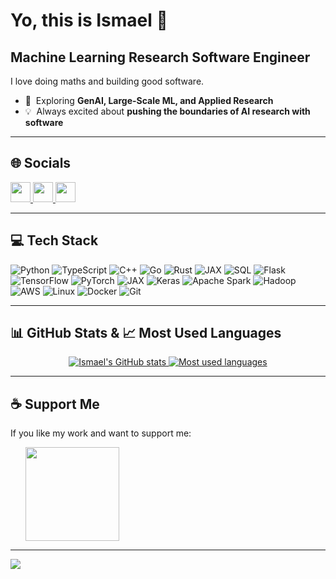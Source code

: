 Yo, this is Ismael 👋
======================

Machine Learning Research Software Engineer
----------------------------------------------

I love doing maths and building good software.

* 🔭  Exploring **GenAI, Large-Scale ML, and Applied Research**  
* 💡  Always excited about **pushing the boundaries of AI research with software**   

---

## 🌐 Socials

<p align="left">
<a href="https://github.com/IsmaelMekene" target="_blank" rel="noreferrer">
  <img src="https://raw.githubusercontent.com/danielcranney/readme-generator/main/public/icons/socials/github.svg" width="32" height="32" />
</a>  
<a href="https://www.linkedin.com/in/ismael-c-9a7792136/" target="_blank" rel="noreferrer">
  <img src="https://raw.githubusercontent.com/danielcranney/readme-generator/main/public/icons/socials/linkedin.svg" width="32" height="32" />
</a>  
<a href="https://x.com/i_smaeel_" target="_blank" rel="noreferrer">
  <img src="https://raw.githubusercontent.com/danielcranney/readme-generator/main/public/icons/socials/twitter.svg" width="32" height="32" />
</a>
</p>

---

## 💻 Tech Stack
 
![Python](https://img.shields.io/badge/python-3670A0?style=for-the-badge&logo=python&logoColor=ffdd54)
![TypeScript](https://img.shields.io/badge/TypeScript-%23007ACC.svg?style=for-the-badge&logo=typescript&logoColor=white)
![C++](https://img.shields.io/badge/C++-%2300599C.svg?style=for-the-badge&logo=c%2B%2B&logoColor=white)
![Go](https://img.shields.io/badge/Go-%2300ADD8.svg?style=for-the-badge&logo=go&logoColor=white)
![Rust](https://img.shields.io/badge/Rust-%23000000.svg?style=for-the-badge&logo=rust&logoColor=white)
![JAX](https://img.shields.io/badge/JAX-%23FFD700.svg?style=for-the-badge&logo=google&logoColor=black)
![SQL](https://img.shields.io/badge/sql-4479A1.svg?style=for-the-badge&logo=mysql&logoColor=white)
![Flask](https://img.shields.io/badge/flask-%23000.svg?style=for-the-badge&logo=flask&logoColor=white) 
![TensorFlow](https://img.shields.io/badge/tensorflow-%23FF6F00.svg?style=for-the-badge&logo=tensorflow&logoColor=white)
![PyTorch](https://img.shields.io/badge/pytorch-%23EE4C2C.svg?style=for-the-badge&logo=pytorch&logoColor=white)
![JAX](https://img.shields.io/badge/JAX-%23FFD700.svg?style=for-the-badge&logo=google&logoColor=black)
![Keras](https://img.shields.io/badge/Keras-%23D00000.svg?style=for-the-badge&logo=keras&logoColor=white)
![Apache Spark](https://img.shields.io/badge/Apache%20Spark-FDB92D.svg?style=for-the-badge&logo=apache-spark&logoColor=black)
![Hadoop](https://img.shields.io/badge/Hadoop-%2328A745.svg?style=for-the-badge&logo=apachehadoop&logoColor=white)
![AWS](https://img.shields.io/badge/AWS-%23FF9900.svg?style=for-the-badge&logo=amazon-aws&logoColor=white)
![Linux](https://img.shields.io/badge/Linux-FCC624?style=for-the-badge&logo=linux&logoColor=black)
![Docker](https://img.shields.io/badge/docker-%230db7ed.svg?style=for-the-badge&logo=docker&logoColor=white)
![Git](https://img.shields.io/badge/Git-F05033?style=for-the-badge&logo=git&logoColor=white)

---

## 📊 GitHub Stats & 📈 Most Used Languages

<p align="center">
  <a href="https://github.com/IsmaelMekene">
    <img src="https://github-readme-stats.vercel.app/api?username=IsmaelMekene&show_icons=true&count_private=true&include_all_commits=true&title_color=0891b2&text_color=ffffff&icon_color=0891b2&bg_color=1c1917&hide_border=true&show_icons=true&card_width=500" alt="Ismael's GitHub stats" />
  </a>
  <a href="https://github.com/IsmaelMekene">
    <img src="https://github-readme-stats.vercel.app/api/top-langs/?username=IsmaelMekene&layout=compact&hide=jupyter%20notebook&title_color=0891b2&text_color=ffffff&icon_color=0891b2&bg_color=1c1917&hide_border=true&count_private=true&card_width=500" alt="Most used languages" />
  </a>
</p>

---

## ☕ Support Me

If you like my work and want to support me:  

<ul style="list-style-type: none; margin: 0;">
<li style="display: inline-block; margin-right: 0.25rem;">
<a href="https://buymeacoffee.com/ismaelmekene">
<img src="https://cdn.buymeacoffee.com/buttons/v2/default-yellow.png" width="150"/>
</a>
</li>
</ul>

---

[![](https://visitcount.itsvg.in/api?id=IsmaelMekene&icon=5&color=0)](https://visitcount.itsvg.in)

